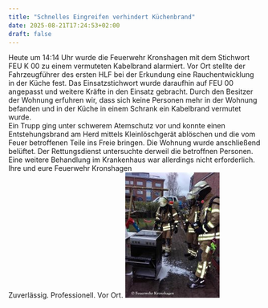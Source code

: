 ```yaml
---
title: "Schnelles Eingreifen verhindert Küchenbrand"
date: 2025-08-21T17:24:53+02:00
draft: false
---
```


Heute um 14:14 Uhr wurde die Feuerwehr Kronshagen mit dem Stichwort FEU K 00 zu einem vermuteten Kabelbrand alarmiert.
Vor Ort stellte der Fahrzeugführer des ersten HLF bei der Erkundung eine Rauchentwicklung in der Küche fest. Das Einsatzstichwort wurde daraufhin auf FEU 00 angepasst und weitere Kräfte in den Einsatz gebracht.
Durch den Besitzer der Wohnung erfuhren wir, dass sich keine Personen mehr in der Wohnung befanden und in der Küche in einem Schrank ein Kabelbrand vermutet wurde.  
Ein Trupp ging unter schwerem Atemschutz vor und konnte einen Entstehungsbrand am Herd mittels Kleinlöschgerät ablöschen und die vom Feuer betroffenen Teile ins Freie bringen. Die Wohnung wurde anschließend belüftet. Der Rettungsdienst untersuchte derweil die betroffnen Personen. Eine weitere Behandlung im Krankenhaus war allerdings nicht erforderlich.
Ihre und eure Feuerwehr Kronshagen  
Zuverlässig. Professionell. Vor Ort.
[![b_0_250_16777215_00_images_artikel_Einsatz_2021-01-18.jpg](img/b_0_250_16777215_00_images_artikel_Einsatz_2021-01-18.jpg)](/images/artikel/Einsatz_2021-01-18.jpg)

